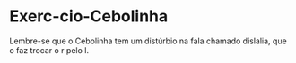 # Exerc-cio-Cebolinha
Lembre-se que o Cebolinha tem um distúrbio na fala chamado dislalia, que o faz trocar o r pelo l.
